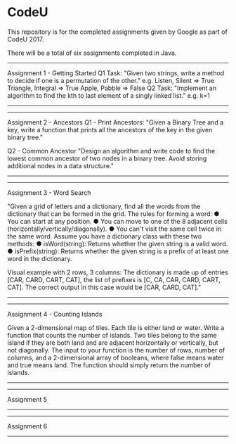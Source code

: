 # CodeU

This repository is for the completed assignments given by Google as part of CodeU 2017.

There will be a total of six assignments completed in Java.


******************************
Assignment 1 - Getting Started
  Q1 Task:
    "Given two strings, write a method to decide if one is a permutation of the other."
        e.g. Listen, Silent ⇒ True Triangle, Integral ⇒ True Apple, Pabble ⇒ False
  Q2 Task:
    "Implement an algorithm to find the kth to last element of a singly linked list."
        e.g. k=1
******************************

******************************
Assignment 2 - Ancestors 
  Q1 - Print Ancestors:
    "Given a Binary Tree and a key, write a function that prints all the ancestors of the key in the given binary tree."
    
  Q2 - Common Ancestor
    "Design an algorithm and write  code  to find the lowest common ancestor of two nodes in a binary tree. Avoid storing additional nodes in a data structure."
******************************

******************************
Assignment 3 - Word Search

  "Given a grid of letters and a dictionary, find all the words from the dictionary that can be formed in the grid.
    The rules for forming a word:
      ● You can start at any position.
      ● You can move to one of the 8 adjacent cells (horizontally/vertically/diagonally).
      ● You can't visit the same cell twice in the same word.
      Assume you have a dictionary class with these two methods:
      ● isWord(string): Returns whether the given string is a valid word.
      ● isPrefix(string): Returns whether the given string is a prefix of at least one word in the
      dictionary.
  
  Visual example with 2 rows, 3 columns:
  The dictionary is made up of entries [CAR, CARD, CART, CAT], the list of prefixes is [C, CA, CAR, CARD, CART, CAT]. The correct output in this case would be [CAR, CARD, CAT]."
******************************
 
******************************
Assignment 4 - Counting Islands

  Given a 2-dimensional map of tiles. Each tile is either land or water. Write a function that counts the number of islands.
  Two tiles belong to the same island if they are both land and are adjacent horizontally or vertically, but not diagonally.
  The input to your function is the number of rows, number of columns, and a 2-dimensional array of booleans, where false means water and true means land. The function should simply return the number of islands.
******************************

******************************
Assignment 5
******************************

******************************
Assignment 6
******************************

